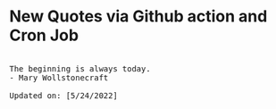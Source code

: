 # New Quotes via Github action and Cron Job

<pre>
<!-- #quote -->
The beginning is always today.
- Mary Wollstonecraft

Updated on: [5/24/2022]
<!-- #quoteEnd -->
</pre>
